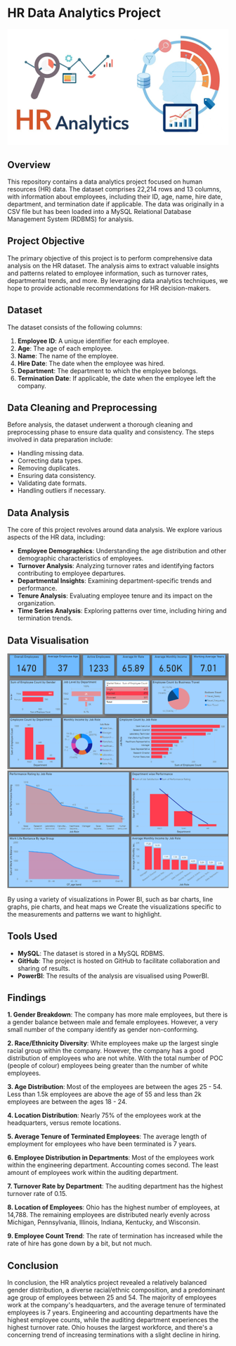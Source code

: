 # HR Data Analytics Project
![visuals](Photos/HR-Analytics.jpg)

## Overview

This repository contains a data analytics project focused on human resources (HR) data. The dataset comprises 22,214 rows and 13 columns, with information about employees, including their ID, age, name, hire date, department, and termination date if applicable. The data was originally in a CSV file but has been loaded into a MySQL Relational Database Management System (RDBMS) for analysis.

## Project Objective

The primary objective of this project is to perform comprehensive data analysis on the HR dataset. The analysis aims to extract valuable insights and patterns related to employee information, such as turnover rates, departmental trends, and more. By leveraging data analytics techniques, we hope to provide actionable recommendations for HR decision-makers.

## Dataset

The dataset consists of the following columns:

1. **Employee ID**: A unique identifier for each employee.
2. **Age**: The age of each employee.
3. **Name**: The name of the employee.
4. **Hire Date**: The date when the employee was hired.
5. **Department**: The department to which the employee belongs.
6. **Termination Date**: If applicable, the date when the employee left the company.

## Data Cleaning and Preprocessing

Before analysis, the dataset underwent a thorough cleaning and preprocessing phase to ensure data quality and consistency. The steps involved in data preparation include:

- Handling missing data.
- Correcting data types.
- Removing duplicates.
- Ensuring data consistency.
- Validating date formats.
- Handling outliers if necessary.

## Data Analysis

The core of this project revolves around data analysis. We explore various aspects of the HR data, including:

- **Employee Demographics**: Understanding the age distribution and other demographic characteristics of employees.
- **Turnover Analysis**: Analyzing turnover rates and identifying factors contributing to employee departures.
- **Departmental Insights**: Examining department-specific trends and performance.
- **Tenure Analysis**: Evaluating employee tenure and its impact on the organization.
- **Time Series Analysis**: Exploring patterns over time, including hiring and termination trends.

## Data Visualisation
![dashboard visual Analysis](Photos/Bi_analysis.png)
![dashboard visual Trends](Photos/Trends.png)

By using a variety of visualizations in Power BI, such as bar charts, line graphs, pie charts, and heat maps we Create the visualizations specific to the measurements and patterns we want to highlight.

## Tools Used

- **MySQL**: The dataset is stored in a MySQL RDBMS.
- **GitHub**: The project is hosted on GitHub to facilitate collaboration and sharing of results.
- **PowerBI**: The results of the analysis are visualised using PowerBI.

## Findings

**1. Gender Breakdown**: The company has more male employees, but there is a gender balance between male and female employees. However, a very small number of the company identify as gender non-conforming.

**2. Race/Ethnicity Diversity**: White employees make up the largest single racial group within the company. However, the company has a good distribution of employees who are not white. With the total number of POC (people of colour) employees being greater than the number of white employees.

**3. Age Distribution**: Most of the employees are between the ages 25 - 54. Less than 1.5k employees are above the age of 55 and less than 2k employees are between the ages 18 - 24.

**4. Location Distribution**: Nearly 75% of the employees work at the headquarters, versus remote locations.

**5. Average Tenure of Terminated Employees**: The average length of employment for employees who have been terminated is 7 years.

**6. Employee Distribution in Departments**: Most of the employees work within the engineering department. Accounting comes second. The least amount of employees work within the auditing department.

**7. Turnover Rate by Department**: The auditing department has the highest turnover rate of 0.15.

**8. Location of Employees**: Ohio has the highest number of employees, at 14,788. The remaining employees are distributed nearly evenly across Michigan, Pennsylvania, Illinois, Indiana, Kentucky, and Wisconsin.

**9. Employee Count Trend**: The rate of termination has increased while the rate of hire has gone down by a bit, but not much. 

## Conclusion

In conclusion, the HR analytics project revealed a relatively balanced gender distribution, a diverse racial/ethnic composition, and a predominant age group of employees between 25 and 54. The majority of employees work at the company's headquarters, and the average tenure of terminated employees is 7 years. Engineering and accounting departments have the highest employee counts, while the auditing department experiences the highest turnover rate. Ohio houses the largest workforce, and there's a concerning trend of increasing terminations with a slight decline in hiring.
